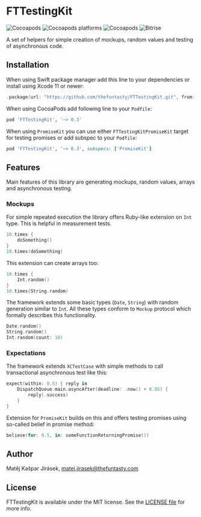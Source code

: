 # FTTestingKit

![Cocoapods](https://img.shields.io/cocoapods/v/FTTestingKit)
![Cocoapods platforms](https://img.shields.io/cocoapods/p/FTTestingKit)
![Cocoapods](https://img.shields.io/cocoapods/l/FTTestingKit)
![Bitrise](https://img.shields.io/bitrise/f8e8740dfdd3c6a2?token=_ejKL14TVCB_KLWT4-wDxw)

A set of helpers for simple creation of mockups, random values and testing of asynchronous code.

## Installation

When using Swift package manager add this line
to your dependencies or install using Xcode 11 or newer:

```swift
.package(url: "https://github.com/thefuntasty/FTTestingKit.git", from: "0.3.0")
```

When using CocoaPods add following line to your `Podfile`:

```ruby
pod 'FTTestingKit', '~> 0.3'
```

When using `PromiseKit` you can use either `FTTestingKitPromiseKit`
target for testing promises or add subspec to your `Podfile`:

```ruby
pod 'FTTestingKit', '~> 0.3', subspecs: ['PromiseKit']
```

## Features

Main features of this library are generating mockups,
random values, arrays and asynchronous testing.

### Mockups

For simple repeated execution the library offers Ruby-like extension on `Int` type. This is helpful in measurement tests.

```swift
10.times {
    doSomething()
}
10.times(doSomething)
```

This extension can create arrays too:

```swift
10.times {
    Int.random()
}
10.times(String.random)
```

The framework extends some basic types (`Date`, `String`)
with random generation similar to `Int`.
All these types conform to `Mockup` protocol
which formally describes this functionality.

```swift
Date.random()
String.random()
Int.random(count: 10)
```

### Expectations

The framework extends `XCTestCase` with simple methods to call transactional asynchronous test like this:

```swift
expect(within: 0.5) { reply in
    DispatchQueue.main.asyncAfter(deadline: .now() + 0.05) {
        reply(.success)
    }
}
```

Extension for `PromiseKit` builds on this and offers testing promises using so-called belief in promise method:

```swift
believe(for: 0.5, in: someFunctionReturningPromise())
```

## Author

Matěj Kašpar Jirásek, <matej.jirasek@thefuntasty.com>

## License

FTTestingKit is available under the MIT license. See the [LICENSE file](LICENSE) for more info.
